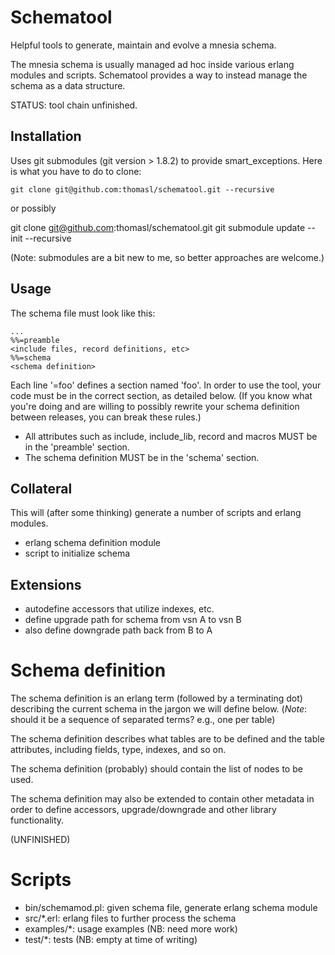 Schematool
==========

Helpful tools to generate, maintain and evolve a mnesia schema.

The mnesia schema is usually managed ad hoc inside various
erlang modules and scripts. Schematool provides a way to instead
manage the schema as a data structure.

STATUS: tool chain unfinished.

Installation
----------

Uses git submodules (git version > 1.8.2) to provide smart_exceptions.
Here is what you have to do to clone:

    git clone git@github.com:thomasl/schematool.git --recursive

or possibly

   git clone git@github.com:thomasl/schematool.git
   git submodule update --init --recursive

(Note: submodules are a bit new to me, so better approaches
are welcome.)

Usage
----------

The schema file must look like this:

    ...
    %%=preamble
    <include files, record definitions, etc>
    %%=schema
    <schema definition>

Each line '=foo' defines a section named 'foo'. In order to use the
tool, your code must be in the correct section, as detailed below. (If you know what
you're doing and are willing to possibly rewrite your schema
definition between releases, you can break these rules.)

- All attributes such as include, include_lib, record and
macros MUST be in the 'preamble' section. 
- The schema definition MUST be in the 'schema' section.

Collateral
----------

This will (after some thinking) generate a number of
scripts and erlang modules.

- erlang schema definition module
- script to initialize schema

Extensions
----------

- autodefine accessors that utilize indexes, etc.
- define upgrade path for schema from vsn A to vsn B
- also define downgrade path back from B to A

Schema definition
==========

The schema definition is an erlang term (followed by a terminating
dot) describing the current schema in the jargon we will define below.
(*Note*: should it be a sequence of separated terms? e.g., one per table)

The schema definition describes what tables are to be defined
and the table attributes, including fields, type, indexes, and so on.

The schema definition (probably) should contain the list of nodes
to be used.

The schema definition may also be extended to contain other metadata in
order to define accessors, upgrade/downgrade and other library
functionality. 

(UNFINISHED)

Scripts
==========

- bin/schemamod.pl: given schema file, generate erlang schema module
- src/*.erl: erlang files to further process the schema
- examples/*: usage examples (NB: need more work)
- test/*: tests (NB: empty at time of writing)
